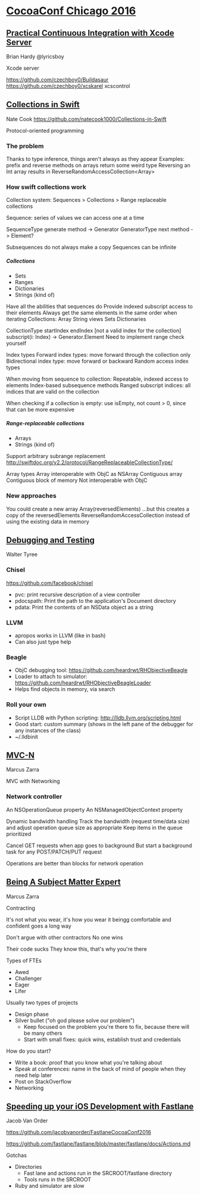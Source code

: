 # [CocoaConf Chicago 2016](http://cocoaconf.com/chicago-2016/home)

## [Practical Continuous Integration with Xcode Server](http://cocoaconf.com/chicago-2016/sessions/Continuous-Integration-Hardy)
Brian Hardy
@lyricsboy

Xcode server


https://github.com/czechboy0/Buildasaur
https://github.com/czechboy0/xcskarel
xcscontrol

## [Collections in Swift](http://cocoaconf.com/chicago-2016/sessions/Collections-in-Swift)
Nate Cook
https://github.com/natecook1000/Collections-in-Swift

Protocol-oriented programming

### The problem
Thanks to type inference, things aren't always as they appear
Examples: prefix and reverse methods on arrays return some weird type
Reversing an Int array results in ReverseRandomAccessCollection<Array<Int>>

### How swift collections work
Collection system:
	Sequences > Collections > Range replaceable collections

Sequence: series of values we can access one at a time

SequenceType
	generate method -> Generator
GeneratorType
	next method -> Element?

Subsequences do not always make a copy
Sequences can be infinite

##### Collections
- Sets
- Ranges
- Dictionaries
- Strings (kind of) 

Have all the abilities that sequences do
Provide indexed subscript access to their elements
Always get the same elements in the same order when iterating
Collections:
	Array
	String views
	Sets
	Dictionaries

CollectionType
	startIndex
	endIndex [not a valid index for the collection]
	subscript(i: Index) -> Generator.Element
		Need to implement range check yourself
		
Index types
	Forward index types: move forward through the collection only
	Bidirectional index type: move forward or backward
	Random access index types

When moving from sequence to collection:
	Repeatable, indexed access to elements
	Index-based subsequence methods
	Ranged subscript
	indices: all indices that are valid on the collection

When checking if a collection is empty: use isEmpty, not count > 0, since that can be more expensive

##### Range-replaceable collections
- Arrays
- Strings (kind of) 

Support arbitrary subrange replacement
http://swiftdoc.org/v2.2/protocol/RangeReplaceableCollectionType/

Array types
	Array
		interoperable with ObjC as NSArray
	Contiguous array
		Contiguous block of memory
		Not interoperable with ObjC

### New approaches
You could create a new array
	Array(reversedElements)
…but this creates a copy of the reversedElements ReverseRandomAccessCollection instead of using the existing data in memory

## [Debugging and Testing](http://cocoaconf.com/chicago-2016/sessions/Tyree-Debugging-and-Testing)
Walter Tyree

### Chisel
https://github.com/facebook/chisel
- pvc: print recursive description of a view controller
- pdocspath: Print the path to the application's Document directory
- pdata: Print the contents of an NSData object as a string


### LLVM
- apropos works in LLVM (like in bash)
- Can also just type help


### Beagle
- ObjC debugging tool: https://github.com/heardrwt/RHObjectiveBeagle
- Loader to attach to simulator: https://github.com/heardrwt/RHObjectiveBeagleLoader
- Helps find objects in memory, via search


### Roll your own
- Script LLDB with Python scripting: http://lldb.llvm.org/scripting.html
- Good start: custom summary (shows in the left pane of the debugger for any instances of the class)
- ~/.lldbinit

## [MVC-N](http://cocoaconf.com/chicago-2016/sessions/exploring-mvc-n)
Marcus Zarra

MVC with Networking

### Network controller
An NSOperationQueue property
An NSManagedObjectContext property


Dynamic bandwidth handling
	Track the bandwidth (request time/data size) and adjust operation queue size as appropriate
	Keep items in the queue prioritized

Cancel GET requests when app goes to background
	But start a background task for any POST/PATCH/PUT request

Operations are better than blocks for network operation

## [Being A Subject Matter Expert](http://cocoaconf.com/chicago-2016/sessions/Being-A-Subject-Matter-Expert)
Marcus Zarra

Contracting

It's not what you wear, it's how you wear it
beingg comfortable and confident goes a long way

Don't argue with other contractors
No one wins

Their code sucks
They know this, that's why you're there

Types of FTEs
- Awed
- Challenger
- Eager
- Lifer

Usually two types of projects
- Design phase
- Silver bullet ("oh god please solve our problem")
	- Keep focused on the problem you're there to fix, because there will be many others
	- Start with small fixes: quick wins, establish trust and credentials

How do you start?
- Write a book: proof that you know what you're talking about
- Speak at conferences: name in the back of mind of people when they need help later
- Post on StackOverflow
- Networking

## [Speeding up your iOS Development with Fastlane](http://cocoaconf.com/chicago-2016/sessions/Fastlane-Van-Order)
Jacob Van Order

https://github.com/jacobvanorder/FastlaneCocoaConf2016

https://github.com/fastlane/fastlane/blob/master/fastlane/docs/Actions.md


Gotchas
- Directories
	- Fast lane and actions run in the SRCROOT/fastlane directory
	- Tools runs in the SRCROOT
- Ruby and simulator are slow
